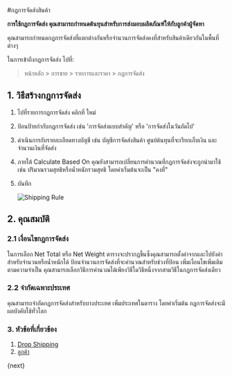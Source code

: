 <!-- add-breadcrumbs -->
#กฎการจัดส่งสินค้า

**การใช้กฎการจัดส่ง คุณสามารถกำหนดต้นทุนสำหรับการส่งมอบผลิตภัณฑ์ให้กับลูกค้าผู้จัดหา**

คุณสามารถกำหนดกฎการจัดส่งที่แตกต่างกันหรือจำนวนการจัดส่งคงที่สำหรับสินค้าเดียวกันในพื้นที่ต่างๆ

ในการเข้าถึงกฎการจัดส่ง ไปที่:
> หน้าหลัก > การขาย > รายการและราคา > กฎการจัดส่ง

## 1. วิธีสร้างกฎการจัดส่ง
1. ไปที่รายการกฎการจัดส่ง คลิกที่ ใหม่
2. ป้อนป้ายกำกับกฎการจัดส่ง เช่น 'การจัดส่งแบบสำคัญ' หรือ 'การจัดส่งในวันถัดไป'
3. ดำเนินการกับรายละเอียดทางบัญชี เช่น บัญชีการจัดส่งสินค้า ศูนย์ต้นทุนที่จะเรียกเก็บเงิน และจำนวนเงินที่จัดส่ง
4. ภายใต้ Calculate Based On คุณยังสามารถเปลี่ยนการคำนวณที่กฎการจัดส่งจะถูกนำมาใช้ เช่น ปริมาณรวมสุทธิหรือน้ำหนักรวมสุทธิ โดยค่าเริ่มต้นจะเป็น "คงที่"
5. บันทึก

    <img class="screenshot" alt="Shipping Rule" src="{{docs_base_url}}/assets/img/selling/shipping-rule.png">

## 2. คุณสมบัติ
### 2.1 เงื่อนไขกฎการจัดส่ง
ในการเลือก Net Total หรือ Net Weight ตารางจะปรากฏขึ้นซึ่งคุณสามารถตั้งค่าจากและไปยังค่าสำหรับจำนวนหรือน้ำหนักได้ ป้อนจำนวนการจัดส่งที่จะคำนวณสำหรับช่วงที่ป้อน เพิ่มเงื่อนไขเพิ่มเติมตามความจำเป็น คุณสามารถเลือกวิธีการคำนวณได้เพียงวิธีใดวิธีหนึ่งจากสามวิธีในกฎการจัดส่งเดียว

### 2.2 จำกัดเฉพาะประเทศ
คุณสามารถจำกัดกฎการจัดส่งสำหรับบางประเทศ เพิ่มประเทศในตาราง โดยค่าเริ่มต้น กฎการจัดส่งจะมีผลบังคับใช้ทั่วโลก

### 3. หัวข้อที่เกี่ยวข้อง
1. [Drop Shipping](/docs/user/manual/th/selling/articles/drop-shipping)
1. [ลูกค้า](/docs/user/manual/th/CRM/customer)

{next}
